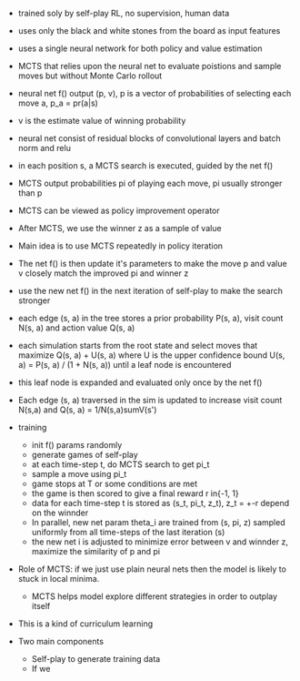 - trained soly by self-play RL, no supervision, human data
- uses only the black and white stones from the board as input features
- uses a single neural network for both policy and value estimation
- MCTS that relies upon the neural net to evaluate poistions and sample moves but without Monte Carlo rollout
- neural net f() output (p, v), p is a vector of probabilities of selecting each move a, p_a = pr(a|s)
- v is the estimate value of winning probability
- neural net consist of residual blocks of convolutional layers and batch norm and relu
- in each position s, a MCTS search is executed, guided by the net f()
- MCTS output probabilities pi of playing each move, pi usually stronger than p
- MCTS can be viewed as policy improvement operator
- After MCTS, we use the winner z as a sample of value
- Main idea is to use MCTS repeatedly in policy iteration
- The net f() is then update it's parameters to make the move p and value v closely match the improved pi and winner z
- use the new net f() in the next iteration of self-play to make the search stronger
- each edge (s, a) in the tree stores a prior probability P(s, a), visit count N(s, a) and action value Q(s, a)
- each simulation starts from the root state and select moves that maximize Q(s, a) + U(s, a)
where U is the upper confidence bound U(s, a) = P(s, a) / (1 + N(s, a)) until a leaf node is encountered
- this leaf node is expanded and evaluated only once by the net f()
- Each edge (s, a) traversed in the sim is updated to increase visit count N(s,a) and Q(s, a) = 1/N(s,a)sumV(s')
- training
  - init f() params randomly
  - generate games of self-play
  - at each time-step t, do MCTS search to get pi_t
  - sample a move using pi_t
  - game stops at T or some conditions are met
  - the game is then scored to give a final reward r in{-1, 1}
  - data for each time-step t is stored as (s_t, pi_t, z_t), z_t = +-r depend on the winnder
  - In parallel, new net param theta_i are trained from (s, pi, z) sampled uniformly from all time-steps
  of the last iteration (s)
  - the new net i is adjusted to minimize error between v and winnder z, maximize the similarity of p and pi

- Role of MCTS: if we just use plain neural nets then the model is likely to stuck in local minima.
  - MCTS helps model explore different strategies in order to outplay itself
- This is a kind of curriculum learning
- Two main components
  - Self-play to generate training data
  - If we 